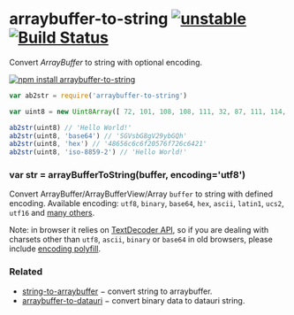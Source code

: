 # arraybuffer-to-string [![unstable](https://img.shields.io/badge/stability-unstable-orange.svg)](http://github.com/badges/stability-badges) [![Build Status](https://img.shields.io/travis/dfcreative/arraybuffer-to-string.svg)](https://travis-ci.org/dfcreative/arraybuffer-to-string)

Convert _ArrayBuffer_ to string with optional encoding.

[![npm install arraybuffer-to-string](https://nodei.co/npm/arraybuffer-to-string.png?mini=true)](https://npmjs.org/package/arraybuffer-to-string/)

```js
var ab2str = require('arraybuffer-to-string')

var uint8 = new Uint8Array([ 72, 101, 108, 108, 111, 32, 87, 111, 114, 108, 100, 33 ])

ab2str(uint8) // 'Hello World!'
ab2str(uint8, 'base64') // 'SGVsbG8gV29ybGQh'
ab2str(uint8, 'hex') // '48656c6c6f20576f726c6421'
ab2str(uint8, 'iso-8859-2') // 'Hello World!'
```

### var str = arrayBufferToString(buffer, encoding='utf8')

Convert ArrayBuffer/ArrayBufferView/Array `buffer` to string with defined encoding. Available encoding: `utf8`, `binary`, `base64`, `hex`, `ascii`, `latin1`, `ucs2`, `utf16` and [many others](https://developer.mozilla.org/en-US/docs/Web/API/TextDecoder/encoding).

Note: in browser it relies on [TextDecoder API](https://developer.mozilla.org/en-US/docs/Web/API/TextDecoder/decode), so if you are dealing with charsets other than `utf8`, `ascii`, `binary` or `base64` in old browsers, please include [encoding polyfill](https://github.com/inexorabletash/text-encoding).

### Related

* [string-to-arraybuffer](https://github.com/dfcreative/string-to-arraybuffer) − convert string to arraybuffer.
* [arraybuffer-to-datauri](https://github.com/dfcreative/arraybuffer-to-datauri) − convert binary data to datauri string.
